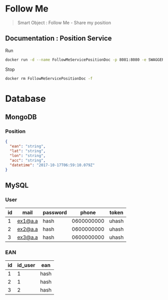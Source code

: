 # Follow Me

> Smart Object : Follow Me - Share my position

## Documentation : Position Service
Run
```sh
docker run -d --name FollowMeServicePositionDoc -p 8081:8080 -e SWAGGER_JSON=/foo/swagger.json -v $(pwd)/PositionService/api:/foo swaggerapi/swagger-ui && open http://localhost:8081
```

Stop
```sh
docker rm FollowMeServicePositionDoc -f
```

# Database

## MongoDB
### Position
```json
{
  "ean": "string",
  "lat": "string",
  "lon": "string",
  "acc": "string",
  "datetime": "2017-10-17T06:59:10.079Z"
}
```

## MySQL
### User

| id | mail    | password | phone      | token |
|----|---------|----------|------------|-------|
| 1  | ex1@a.a | hash     | 0600000000 | uhash |
| 2  | ex2@a.a | hash     | 0600000000 | uhash |
| 3  | ex3@a.a | hash     | 0600000000 | uhash |

### EAN

| id | id_user | ean  |
|----|---------|------|
| 1  | 1       | hash |
| 2  | 1       | hash |
| 3  | 2       | hash |

